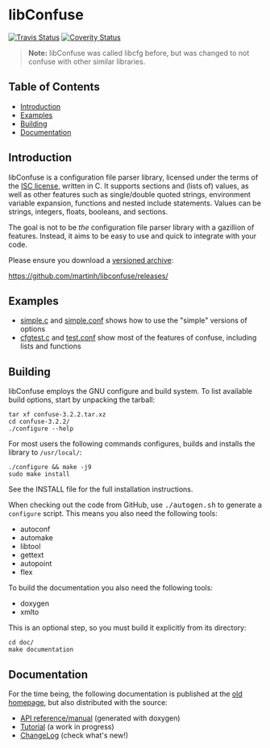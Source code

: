 libConfuse
==========
[![Travis Status][]][Travis] [![Coverity Status][]][Coverity Scan]

> **Note:** libConfuse was called libcfg before, but was changed to not
>           confuse with other similar libraries.

Table of Contents
-----------------

* [Introduction](#introduction)
* [Examples](#examples)
* [Building](#building)
* [Documentation](#documentation)


Introduction
------------

libConfuse is a configuration file parser library, licensed under the
terms of the [ISC license][1], written in C.  It supports sections and
(lists of) values, as well as other features such as single/double
quoted strings, environment variable expansion, functions and nested
include statements.  Values can be strings, integers, floats, booleans,
and sections.

The goal is not to be _the_ configuration file parser library with a
gazillion of features.  Instead, it aims to be easy to use and quick to
integrate with your code.

Please ensure you download a <ins>versioned archive</ins>:

<https://github.com/martinh/libconfuse/releases/>


Examples
--------

* [simple.c](examples/simple.c) and [simple.conf](examples/simple.conf)
  shows how to use the "simple" versions of options
* [cfgtest.c](examples/cfgtest.c) and [test.conf](examples/test.conf)
  show most of the features of confuse, including lists and functions


Building
--------

libConfuse employs the GNU configure and build system.  To list available
build options, start by unpacking the tarball:

    tar xf confuse-3.2.2.tar.xz
    cd confuse-3.2.2/
    ./configure --help

For most users the following commands configures, builds and installs the
library to `/usr/local/`:

    ./configure && make -j9
    sudo make install

See the INSTALL file for the full installation instructions.

When checking out the code from GitHub, use <kbd>./autogen.sh</kbd> to
generate a `configure` script.  This means you also need the following
tools:

* autoconf
* automake
* libtool
* gettext
* autopoint
* flex

To build the documentation you also need the following tools:

* doxygen
* xmlto

This is an optional step, so you must build it explicitly from
its directory:

    cd doc/
    make documentation


Documentation
-------------

For the time being, the following documentation is published at the
[old homepage](http://www.nongnu.org/confuse/), but also distributed
with the source:

* [API reference/manual](http://www.nongnu.org/confuse/manual/) (generated with doxygen)
* [Tutorial](http://www.nongnu.org/confuse/tutorial-html/) (a work in progress)
* [ChangeLog](ChangeLog.md) (check what's new!)


[1]:                http://en.wikipedia.org/wiki/ISC_license
[2]:                https://github.com/martinh/libconfuse/issues
[Travis]:           https://travis-ci.org/troglobit/libconfuse
[Travis Status]:    https://travis-ci.org/troglobit/libconfuse.png?branch=master
[Coverity Scan]:    https://scan.coverity.com/projects/6674
[Coverity Status]:  https://scan.coverity.com/projects/6674/badge.svg
